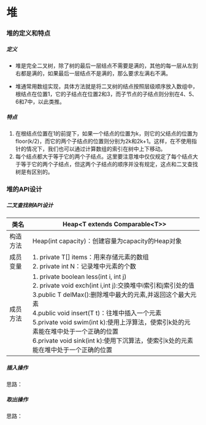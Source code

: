 # 堆



### 堆的定义和特点

##### 定义

- 堆是完全二叉树，除了树的最后一层结点不需要是满的，其他的每一层从左到右都是满的，如果最后一层结点不是满的，那么要求左满右不满。

- 堆通常用数组实现，具体方法就是将二叉树的结点按照层级顺序放入数组中，根结点在位置1，它的子结点在位置2和3，而子节点的子结点则分别在4、5、6和7中，以此类推。

##### 特点

1. 在根结点位置在1的前提下，如果一个结点的位置为k，则它的父结点的位置为floor(k/2)，而它的两个子结点的位置则分别为2k和2k+1。这样，在不使用指针的情况下，我们也可以通过计算数组的索引在树中上下移动。
2. 每个结点都大于等于它的两个子结点。这里要注意堆中仅仅规定了每个结点大于等于它的两个子结点，但这两个子结点的顺序并没有规定，这点和二叉查找树是有区别的。



### 堆的API设计

##### 二叉查找树API设计

| 类名     | Heap\<T extends Comparable\<T\>\>                            |
| -------- | ------------------------------------------------------------ |
| 构造方法 | Heap(int capacity)：创建容量为capacity的Heap对象             |
| 成员变量 | 1. private T[]  items：用来存储元素的数组<br />2. private int N：记录堆中元素的个数 |
| 成员方法 | 1. private boolean less(int i, int j)<br />2. private void exch(int i,int j):交换堆中i索引和j索引处的值<br/>3.public T delMax():删除堆中最大的元素,并返回这个最大元素<br/>4.public void insert(T t)：往堆中插入一个元素<br/>5.private void swim(int k):使用上浮算法，使索引k处的元素能在堆中处于一个正确的位置<br/>6.private void sink(int k):使用下沉算法，使索引k处的元素能在堆中处于一个正确的位置 |

##### 插入操作

思路：

##### 取出操作

思路：





